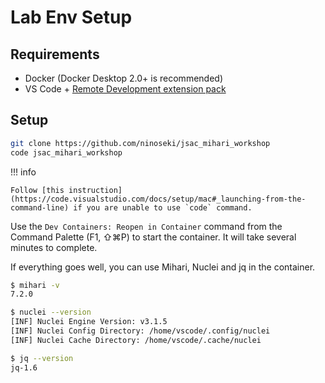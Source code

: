 # Lab Env Setup

## Requirements

- Docker (Docker Desktop 2.0+ is recommended)
- VS Code + [Remote Development extension pack](https://marketplace.visualstudio.com/items?itemName=ms-vscode-remote.vscode-remote-extensionpack)

## Setup

```bash
git clone https://github.com/ninoseki/jsac_mihari_workshop
code jsac_mihari_workshop
```

!!! info

    Follow [this instruction](https://code.visualstudio.com/docs/setup/mac#_launching-from-the-command-line) if you are unable to use `code` command.

Use the `Dev Containers: Reopen in Container` command from the Command Palette (F1, ⇧⌘P) to start the container. It will take several minutes to complete.

If everything goes well, you can use Mihari, Nuclei and jq in the container.

```bash
$ mihari -v
7.2.0

$ nuclei --version
[INF] Nuclei Engine Version: v3.1.5
[INF] Nuclei Config Directory: /home/vscode/.config/nuclei
[INF] Nuclei Cache Directory: /home/vscode/.cache/nuclei

$ jq --version
jq-1.6
```
